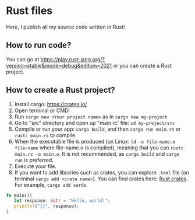 # Rust files
Here, I publish all my source code written in Rust!

## How to run code? 
You can go at https://play.rust-lang.org/?version=stable&mode=debug&edition=2021 
or you can create a Rust project.

## How to create a Rust project?

1. Install cargo: https://crates.io/
2. Open terminal or CMD:
3. Run `cargo new <Your project name>` as in `cargo new my-project`
4. Go to "src" directory and open up "main.rc' file: `cd my-project/src`
5. Compile or run your app: `cargo build`, and then `cargo run main.rs` or `rustc main.rs` to compile.
6. When the executable file is produced (on Linux: `ld -o file-name.o file-name` where file-name.o is compiled),
   meaning that you can `rustc main.rs -o main.o`. It is not recommended, as `cargo build` and `cargo run` is preferred.
7. Execute your file.
8. If you want to add libraries such as crates, you can explore `.toml` file (on terminal `cargo add <crate name>`). You
   can find crates here: [Rust crates](https://crates.io/). For example, `cargo add serde`.

```Rust
fn main(){
   let response: &str = "Hello, world!";
   println!("{}", response);
}
```
